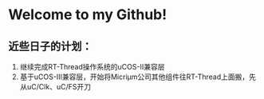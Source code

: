 # Welcome to my Github!

## 近些日子的计划：
1. 继续完成RT-Thread操作系统的uCOS-II兼容层
2. 基于uCOS-III兼容层，开始将Micriμm公司其他组件往RT-Thread上面搬，先从uC/Clk、uC/FS开刀
